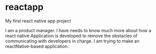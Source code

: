 # reactapp
My first react native app project

I am a product manager. I have needs to know much more about how a react native Application is developed to remove the obstacles of communicating with developers in charge. I am trying to make an reactNative-based application. 
